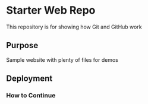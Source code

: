 # Starter Web Repo

This repository is for showing how Git and GitHub work

## Purpose

Sample website with plenty of files for demos

## Deployment

### How to Continue